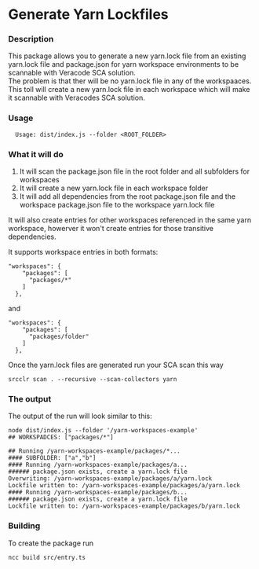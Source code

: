 # Generate Yarn Lockfiles

### Description
This package allows you to generate a new yarn.lock file from an existing yarn.lock file and package.json for yarn workspace environments to be scannable with Veracode SCA solution.  
The problem is that ther will be no yarn.lock file in any of the workspaaces. This toll will create a new yarn.lock file in each workspace which will make it scannable with Veracodes SCA solution.

### Usage
```
  Usage: dist/index.js --folder <ROOT_FOLDER> 
 ```

### What it will do
1. It will scan the package.json file in the root folder and all subfolders for workspaces
2. It will create a new yarn.lock file in each workspace folder
3. It will add all dependencies from the root package.json file and the workspace package.json file to the workspace yarn.lock file

It will also create entries for other workspaces referenced in the same yarn workspace, howerver it won't create entries for those transitive dependencies.

It supports workspace entries in both formats:
```
"workspaces": {
    "packages": [
      "packages/*"
    ]
  },
```
and
```
"workspaces": {
    "packages": [
      "packages/folder"
    ]
  },
```

Once the yarn.lock files are generated run your SCA scan this way
```
srcclr scan . --recursive --scan-collectors yarn
```

### The output
The output of the run will look similar to this:
```
node dist/index.js --folder '/yarn-workspaces-example'
## WORKSPADCES: ["packages/*"]

## Running /yarn-workspaces-example/packages/*...
#### SUBFOLDER: ["a","b"]
#### Running /yarn-workspaces-example/packages/a...
###### package.json exists, create a yarn.lock file
Overwriting: /yarn-workspaces-example/packages/a/yarn.lock
Lockfile written to: /yarn-workspaces-example/packages/a/yarn.lock
#### Running /yarn-workspaces-example/packages/b...
###### package.json exists, create a yarn.lock file
Lockfile written to: /yarn-workspaces-example/packages/b/yarn.lock
```

### Building
To create the package run
```
ncc build src/entry.ts
```